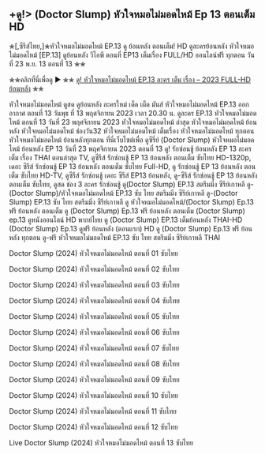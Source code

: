 ## +ดู!> (Doctor Slump) หัวใจหมอไม่มอดไหม้ Ep 13 ตอนเต็ม HD

✮[,ซีรีส์ไทย,]✮หัวใจหมอไม่มอดไหม้ EP.13 ดู ย้อนหลัง ตอนเต็ม! HD ดูละครย้อนหลัง หัวใจหมอไม่มอดไหม้ [EP.13] ดูย้อนหลัง วีไอพี ตอนที่ EP13 เต็มเรื่อง FULL/HD ออนไลน์ฟรี ทุกตอน วันที่ 23 พ.ย. 13 ตอนที่ 13 ✮✮

✮✮คลิกที่นี่เพื่อดู ▶ ✮✮ [ดู! หัวใจหมอไม่มอดไหม้ EP.13 ละคร เต็ม เรื่อง – 2023 FULL-HD ย้อนหลัง](https://hd.lemovies.top/th/tv/222233-1-13/episode-13) ✮✮

หัวใจหมอไม่มอดไหม้ ดูสด ดูย้อนหลัง ละครใหม่ เด็ด เผ็ด มันส์ หัวใจหมอไม่มอดไหม้ EP.13 ออกอากาศ ตอนที่ 13 วันพุธ ที่ 13 พฤศจิกายน 2023 เวลา 20.30 น. ดูละคร EP.13 หัวใจหมอไม่มอดไหม้ ตอนที่ 13 วันที่ 23 พฤศจิกายน 2023 หัวใจหมอไม่มอดไหม้ ล่าสุด หัวใจหมอไม่มอดไหม้ ย้อนหลัง หัวใจหมอไม่มอดไหม้ ช่องวัน32 หัวใจหมอไม่มอดไหม้ เต็มเรื่อง หัวใจหมอไม่มอดไหม้ ทุกตอน หัวใจหมอไม่มอดไหม้ ย้อนหลังทุกตอน
ที่นี่เว็บไซต์เพื่อ ดูซีรี่ย์ (Doctor Slump) หัวใจหมอไม่มอดไหม้ ย้อนหลัง EP 13 วันที่ 23 พฤศจิกายน 2023 ตอนที่ 13 ดู! รักซ่อนชู้ ย้อนหลัง EP 13 ละคร เต็ม เรื่อง THAI ตอนล่าสุด TV, ดูซีรีส์ รักซ่อนชู้ EP 13 ย้อนหลัง ตอนเต็ม ซับไทย HD-1320p, เดอะ ซีรีส์ รักซ่อนชู้ EP 13 ย้อนหลัง ตอนเต็ม ซับไทย Full-HD, ดู รักซ่อนชู้ EP 13 ย้อนหลัง ตอนเต็ม ซับไทย HD-TV, ดูซีรีส์ รักซ่อนชู้ เดอะ ซีรีส์ EP13 ย้อนหลัง, ดู-ซีรีส์ รักซ่อนชู้ EP 13 ย้อนหลัง ตอนเต็ม ซับไทย, ดูสด ช่อง 3 ละคร รักซ่อนชู้
ดู(Doctor Slump) EP.13 สตรีมมิ่ง ซีรีย์เกาหลี
ดู-(Doctor Slump)/หัวใจหมอไม่มอดไหม้ EP.13 ซับ ไทย สตรีมมิ่ง ซีรีย์เกาหลี
ดู-(Doctor Slump) EP.13 ซับ ไทย สตรีมมิ่ง ซีรีย์เกาหลี
ดู หัวใจหมอไม่มอดไหม้/(Doctor Slump) Ep.13 ฟรี ย้อนหลัง ตอนเต็ม
ดู (Doctor Slump) Ep.13 ฟรี ย้อนหลัง ตอนเต็ม
(Doctor Slump) ep.13 ดูหนังออนไลน์ HD พากย์ไทย
ดู (Doctor Slump) EP.13 เต็มย้อนหลัง THAI-HD
(Doctor Slump) Ep.13 ดูฟรี ย้อนหลัง (ตอนแรก) HD
ดู (Doctor Slump) Ep.13 ฟรี ย้อนหลัง ทุกตอน
ดู-ฟรี หัวใจหมอไม่มอดไหม้ EP.13 ซับ ไทย สตรีมมิ่ง ซีรีย์เกาหลี THAI

Doctor Slump (2024) หัวใจหมอไม่มอดไหม้ ตอนที่ 01 ซับไทย

Doctor Slump (2024) หัวใจหมอไม่มอดไหม้ ตอนที่ 02 ซับไทย

Doctor Slump (2024) หัวใจหมอไม่มอดไหม้ ตอนที่ 03 ซับไทย

Doctor Slump (2024) หัวใจหมอไม่มอดไหม้ ตอนที่ 04 ซับไทย

Doctor Slump (2024) หัวใจหมอไม่มอดไหม้ ตอนที่ 05 ซับไทย

Doctor Slump (2024) หัวใจหมอไม่มอดไหม้ ตอนที่ 06 ซับไทย

Doctor Slump (2024) หัวใจหมอไม่มอดไหม้ ตอนที่ 07 ซับไทย

Doctor Slump (2024) หัวใจหมอไม่มอดไหม้ ตอนที่ 08 ซับไทย

Doctor Slump (2024) หัวใจหมอไม่มอดไหม้ ตอนที่ 09 ซับไทย

Doctor Slump (2024) หัวใจหมอไม่มอดไหม้ ตอนที่ 10 ซับไทย

Doctor Slump (2024) หัวใจหมอไม่มอดไหม้ ตอนที่ 11 ซับไทย

Doctor Slump (2024) หัวใจหมอไม่มอดไหม้ ตอนที่ 12 ซับไทย

Live Doctor Slump (2024) หัวใจหมอไม่มอดไหม้ ตอนที่ 13 ซับไทย

